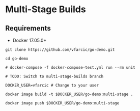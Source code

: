 # Multi-Stage Builds

## Requirements

* Docker 17.05.0+

```
git clone https://github.com/vfarcic/go-demo.git

cd go-demo

# docker-compose -f docker-compose-test.yml run --rm unit

# TODO: Switch to multi-stage-builds branch

DOCKER_USER=vfarcic # Change to your user

docker image build -t $DOCKER_USER/go-demo:multi-stage .

docker image push $DOCKER_USER/go-demo:multi-stage


```